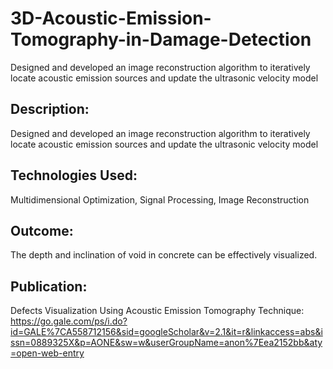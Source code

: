 # 3D-Acoustic-Emission-Tomography-in-Damage-Detection
Designed and developed an image reconstruction algorithm to iteratively locate acoustic emission sources and update the ultrasonic velocity model
## Description: 
Designed and developed an image reconstruction algorithm to iteratively locate acoustic emission sources and update the ultrasonic velocity model
## Technologies Used:
Multidimensional Optimization, Signal Processing, Image Reconstruction
## Outcome:
The depth and inclination of void in concrete can be effectively visualized.
## Publication:
Defects Visualization Using Acoustic Emission Tomography Technique: https://go.gale.com/ps/i.do?id=GALE%7CA558712156&sid=googleScholar&v=2.1&it=r&linkaccess=abs&issn=0889325X&p=AONE&sw=w&userGroupName=anon%7Eea2152bb&aty=open-web-entry

